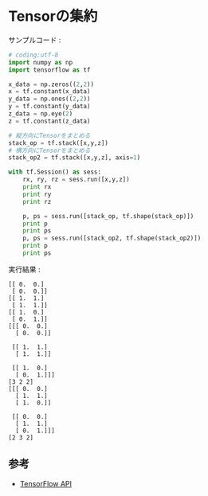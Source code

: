 # Tensorの集約

サンプルコード :

```python
# coding:utf-8
import numpy as np
import tensorflow as tf

x_data = np.zeros((2,2))
x = tf.constant(x_data)
y_data = np.ones((2,2))
y = tf.constant(y_data)
z_data = np.eye(2)
z = tf.constant(z_data)

# 縦方向にTensorをまとめる
stack_op = tf.stack([x,y,z])
# 横方向にTensorをまとめる
stack_op2 = tf.stack([x,y,z], axis=1)

with tf.Session() as sess:
    rx, ry, rz = sess.run([x,y,z])
    print rx
    print ry
    print rz

    p, ps = sess.run([stack_op, tf.shape(stack_op)])
    print p
    print ps
    p, ps = sess.run([stack_op2, tf.shape(stack_op2)])
    print p
    print ps
```

実行結果 :

```
[[ 0.  0.]
 [ 0.  0.]]
[[ 1.  1.]
 [ 1.  1.]]
[[ 1.  0.]
 [ 0.  1.]]
[[[ 0.  0.]
  [ 0.  0.]]

 [[ 1.  1.]
  [ 1.  1.]]

 [[ 1.  0.]
  [ 0.  1.]]]
[3 2 2]
[[[ 0.  0.]
  [ 1.  1.]
  [ 1.  0.]]

 [[ 0.  0.]
  [ 1.  1.]
  [ 0.  1.]]]
[2 3 2]
```

## 参考

* [TensorFlow API](https://www.tensorflow.org/api_docs/python/array_ops/slicing_and_joining)
